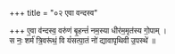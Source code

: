 +++
title = "०२ एवा वन्दस्व"

+++
ए॒वा व॑न्दस्व॒ वरु॑णं बृ॒हन्तं॑ नम॒स्या धीर॑म॒मृत॑स्य गो॒पाम् ।  
स नः॒ शर्म॑ त्रि॒वरू॑थं॒ वि यं॑सत्पा॒तं नो॑ द्यावापृथिवी उ॒पस्थे॑ ॥